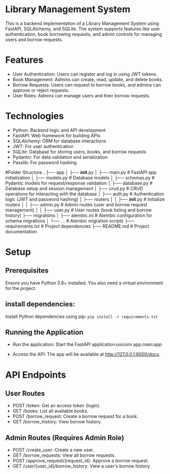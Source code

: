 # Library Management System

This is a backend implementation of a Library Management System using FastAPI, SQLAlchemy, and SQLite. The system supports features like user authentication, book borrowing requests, and admin controls for managing users and borrow requests.

# Features

- User Authentication: Users can register and log in using JWT tokens.
- Book Management: Admins can create, read, update, and delete books.
- Borrow Requests: Users can request to borrow books, and admins can approve or reject requests.
- User Roles: Admins can manage users and their borrow requests.

# Technologies

- Python: Backend logic and API development
- FastAPI: Web framework for building APIs
- SQLAlchemy: ORM for database interactions
- JWT: For user authentication
- SQLite: Database for storing users, books, and borrow requests
- Pydantic: For data validation and serialization
- Passlib: For password hashing

#Folder Structure
.
├── app
│ ├── **init**.py
│ ├── main.py # FastAPI app initialization
│ ├── models.py # Database models
│ ├── schemas.py # Pydantic models for request/response validation
│ ├── database.py # Database setup and session management
│ ├── crud.py # CRUD operations for interacting with the database
│ ├── auth.py # Authentication logic (JWT and password hashing)
│ ├── routers
│ │ ├── **init**.py # Initialize routers
│ │ ├── admin.py # Admin routes (user and borrow request management)
│ │ ├── user.py # User routes (book listing and borrow history)
├── migrations
│ ├── alembic.ini # Alembic configuration for schema migrations
│ └── ... # Alembic migration scripts
├── requirements.txt # Project dependencies
├── README.md # Project documentation

# Setup

## Prerequisites

Ensure you have Python 3.8+ installed. You also need a virtual environment for the project.

## install dependencies:

Install Python dependencies using pip: `pip install -r requirements.txt`

## Running the Application

- Run the application:
  Start the FastAPI application:uvicorn app.main:app

- Access the API:
  The app will be available at http://127.0.0.1:8000/docs.

# API Endpoints

## User Routes

- POST /token: Get an access token (login).
- GET /books: List all available books.
- POST /borrow_request: Create a borrow request for a book.
- GET /borrow_history: View borrow history.

## Admin Routes (Requires Admin Role)

- POST /create_user: Create a new user.
- GET /borrow_requests: View all borrow requests.
- POST /approve_request/{request_id}: Approve a borrow request.
- GET /user/{user_id}/borrow_history: View a user's borrow history.
